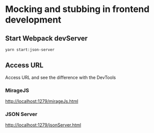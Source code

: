 # Mocking and stubbing in frontend development

## Start Webpack devServer

```sh
yarn start:json-server
```

## Access URL

Access URL and see the difference with the DevTools

### MirageJS

<http://localhost:1279/mirageJs.html>

### JSON Server

<http://localhost:1279/jsonServer.html>
